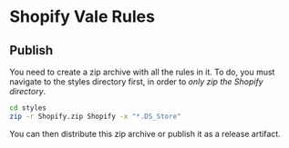 # Shopify Vale Rules

## Publish

You need to create a zip archive with all the rules in it.
To do, you must navigate to the styles directory first, in order to _only zip the Shopify directory_.

```bash
cd styles
zip -r Shopify.zip Shopify -x "*.DS_Store"
```

You can then distribute this zip archive or publish it as a release artifact.
